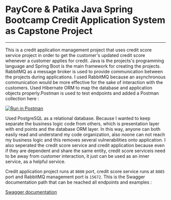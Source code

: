 # PayCore & Patika Java Spring Bootcamp Credit Application System as Capstone Project

---

This is a credit application management project that uses credit score service project in order to get the customer's updated credit score whenever a customer applies for credit. Java is the projects's programming language and Spring Boot is the main framework for creating the projects. RabbitMQ as a message broker is used to provide communication between the projects during applications. I used RabbitMQ because an asynchronous communication would be more effective for the sake of interaction with the customers. Used Hibernate ORM to map the database and application objects properly.Postman is used to test endpoints and added a Postman collection here :

[![Run in Postman](https://run.pstmn.io/button.svg)](https://app.getpostman.com/run-collection/19503180-e91316ee-d7bb-415c-86bb-9d3aaf529047?action=collection%2Ffork&collection-url=entityId%3D19503180-e91316ee-d7bb-415c-86bb-9d3aaf529047%26entityType%3Dcollection%26workspaceId%3Dfdc1d7fa-9dbf-483f-81df-3e505e7d6208)

Used PostgreSQL as a relational database. Because I wanted to keep separate the business logic code from others, which is presentation layer with end points and the database ORM layer. In this way, anyone can both easily read and understand my code organization, also noone can not reach my business logic and this removes several vulnerabilities onto application. I also seperated the credit score service and credit application because even if they are dependent and share the same entity, credit score serviceis need to be away from customer interaction, it just can be used as an inner service, as a helpful service.

Credit application project runs at `8080` port, credit score service runs at `8085` port and RabbitMQ management port is `15672`. 
This is the Swagger documentation path that can be reached all endpoints and examples :

[Swagger documentation](http://localhost:8080/credit/swagger-ui/index.html)

